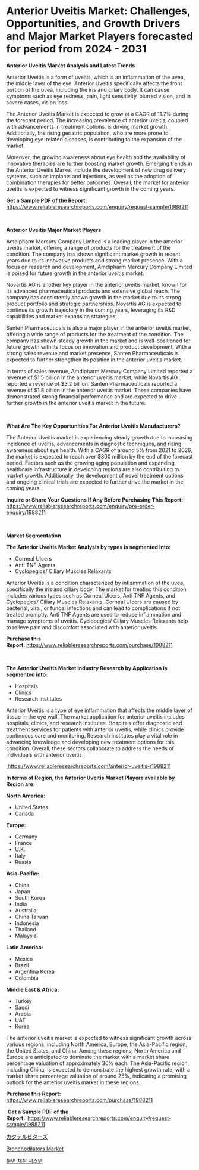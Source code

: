 <p><h1>Anterior Uveitis Market: Challenges, Opportunities, and Growth Drivers and Major Market Players forecasted for period from 2024 - 2031</h1></p><p><strong>Anterior Uveitis Market Analysis and Latest Trends</strong></p>
<p><p>Anterior Uveitis is a form of uveitis, which is an inflammation of the uvea, the middle layer of the eye. Anterior Uveitis specifically affects the front portion of the uvea, including the iris and ciliary body. It can cause symptoms such as eye redness, pain, light sensitivity, blurred vision, and in severe cases, vision loss.</p><p>The Anterior Uveitis Market is expected to grow at a CAGR of 11.7% during the forecast period. The increasing prevalence of anterior uveitis, coupled with advancements in treatment options, is driving market growth. Additionally, the rising geriatric population, who are more prone to developing eye-related diseases, is contributing to the expansion of the market.</p><p>Moreover, the growing awareness about eye health and the availability of innovative therapies are further boosting market growth. Emerging trends in the Anterior Uveitis Market include the development of new drug delivery systems, such as implants and injections, as well as the adoption of combination therapies for better outcomes. Overall, the market for anterior uveitis is expected to witness significant growth in the coming years.</p></p>
<p><strong>Get a Sample PDF of the Report:&nbsp;</strong> <a href="https://www.reliableresearchreports.com/enquiry/request-sample/1988211">https://www.reliableresearchreports.com/enquiry/request-sample/1988211</a></p>
<p>&nbsp;</p>
<p><strong>Anterior Uveitis Major Market Players</strong></p>
<p><p>Amdipharm Mercury Company Limited is a leading player in the anterior uveitis market, offering a range of products for the treatment of the condition. The company has shown significant market growth in recent years due to its innovative products and strong market presence. With a focus on research and development, Amdipharm Mercury Company Limited is poised for future growth in the anterior uveitis market.</p><p>Novartis AG is another key player in the anterior uveitis market, known for its advanced pharmaceutical products and extensive global reach. The company has consistently shown growth in the market due to its strong product portfolio and strategic partnerships. Novartis AG is expected to continue its growth trajectory in the coming years, leveraging its R&D capabilities and market expansion strategies.</p><p>Santen Pharmaceuticals is also a major player in the anterior uveitis market, offering a wide range of products for the treatment of the condition. The company has shown steady growth in the market and is well-positioned for future growth with its focus on innovation and product development. With a strong sales revenue and market presence, Santen Pharmaceuticals is expected to further strengthen its position in the anterior uveitis market.</p><p>In terms of sales revenue, Amdipharm Mercury Company Limited reported a revenue of $1.5 billion in the anterior uveitis market, while Novartis AG reported a revenue of $3.2 billion. Santen Pharmaceuticals reported a revenue of $1.8 billion in the anterior uveitis market. These companies have demonstrated strong financial performance and are expected to drive further growth in the anterior uveitis market in the future.</p></p>
<p>&nbsp;</p>
<p><strong>What Are The Key Opportunities For Anterior Uveitis Manufacturers?</strong></p>
<p><p>The Anterior Uveitis market is experiencing steady growth due to increasing incidence of uveitis, advancements in diagnostic techniques, and rising awareness about eye health. With a CAGR of around 5% from 2021 to 2026, the market is expected to reach over $800 million by the end of the forecast period. Factors such as the growing aging population and expanding healthcare infrastructure in developing regions are also contributing to market growth. Additionally, the development of novel treatment options and ongoing clinical trials are expected to further drive the market in the coming years.</p></p>
<p><strong>Inquire or Share Your Questions If Any Before Purchasing This Report:</strong> <a href="https://www.reliableresearchreports.com/enquiry/pre-order-enquiry/1988211">https://www.reliableresearchreports.com/enquiry/pre-order-enquiry/1988211</a></p>
<p>&nbsp;</p>
<p><strong>Market Segmentation</strong></p>
<p><strong>The Anterior Uveitis Market Analysis by types is segmented into:</strong></p>
<p><ul><li>Corneal Ulcers</li><li>Anti TNF Agents</li><li>Cyclopegics/ Ciliary Muscles Relaxants</li></ul></p>
<p><p>Anterior Uveitis is a condition characterized by inflammation of the uvea, specifically the iris and ciliary body. The market for treating this condition includes various types such as Corneal Ulcers, Anti TNF Agents, and Cyclopegics/ Ciliary Muscles Relaxants. Corneal Ulcers are caused by bacterial, viral, or fungal infections and can lead to complications if not treated promptly. Anti TNF Agents are used to reduce inflammation and manage symptoms of uveitis. Cyclopegics/ Ciliary Muscles Relaxants help to relieve pain and discomfort associated with anterior uveitis.</p></p>
<p><strong>Purchase this Report:&nbsp;</strong><a href="https://www.reliableresearchreports.com/purchase/1988211">https://www.reliableresearchreports.com/purchase/1988211</a></p>
<p>&nbsp;</p>
<p><strong>The Anterior Uveitis Market Industry Research by Application is segmented into:</strong></p>
<p><ul><li>Hospitals</li><li>Clinics</li><li>Research Institutes</li></ul></p>
<p><p>Anterior Uveitis is a type of eye inflammation that affects the middle layer of tissue in the eye wall. The market application for anterior uveitis includes hospitals, clinics, and research institutes. Hospitals offer diagnostic and treatment services for patients with anterior uveitis, while clinics provide continuous care and monitoring. Research institutes play a vital role in advancing knowledge and developing new treatment options for this condition. Overall, these sectors collaborate to address the needs of individuals with anterior uveitis.</p></p>
<p><a href="https://www.reliableresearchreports.com/anterior-uveitis-r1988211">&nbsp;https://www.reliableresearchreports.com/anterior-uveitis-r1988211</a></p>
<p><strong>In terms of Region, the Anterior Uveitis Market Players available by Region are:</strong></p>
<p>
    <p> <strong> North America: </strong>
        <ul>
            <li>United States</li>
            <li>Canada</li>
        </ul>
        </p> 
    <p> <strong> Europe: </strong>
        <ul>
            <li>Germany</li>
            <li>France</li>
            <li>U.K.</li>
            <li>Italy</li>
            <li>Russia</li>
        </ul>
        </p> 
    <p> <strong> Asia-Pacific: </strong>
        <ul>
            <li>China</li>
            <li>Japan</li>
            <li>South Korea</li>
            <li>India</li>
            <li>Australia</li>
            <li>China Taiwan</li>
            <li>Indonesia</li>
            <li>Thailand</li>
            <li>Malaysia</li>
        </ul>
        </p> 
    <p> <strong> Latin America: </strong>
        <ul>
            <li>Mexico</li>
            <li>Brazil</li>
            <li>Argentina Korea</li>
            <li>Colombia</li>
        </ul>
        </p> 
    <p> <strong> Middle East & Africa: </strong>
        <ul>
            <li>Turkey</li>
            <li>Saudi</li>
            <li>Arabia</li>
            <li>UAE</li>
            <li>Korea</li>
        </ul>
    </p>
    </p>
<p><p>The anterior uveitis market is expected to witness significant growth across various regions, including North America, Europe, the Asia-Pacific region, the United States, and China. Among these regions, North America and Europe are anticipated to dominate the market with a market share percentage valuation of approximately 30% each. The Asia-Pacific region, including China, is expected to demonstrate the highest growth rate, with a market share percentage valuation of around 25%, indicating a promising outlook for the anterior uveitis market in these regions.</p></p>
<p><strong>Purchase this Report: </strong><a href="https://www.reliableresearchreports.com/purchase/1988211">https://www.reliableresearchreports.com/purchase/1988211</a></p>
<p>&nbsp;<strong>Get a Sample PDF of the Report:&nbsp;&nbsp;</strong><a href="https://www.reliableresearchreports.com/enquiry/request-sample/1988211">https://www.reliableresearchreports.com/enquiry/request-sample/1988211</a></p>
<p><strong></strong></p>
<p><p><a href="https://github.com/lababdou/Market-Research-Report-List-3/blob/main/238160558896.md">カクテルビターズ</a></p><p><a href="https://github.com/NorbertYates/Market-Research-Report-List-4/blob/main/bronchodilators-market.md">Bronchodilators Market</a></p><p><a href="https://github.com/jntpkh496620/Market-Research-Report-List-2/blob/main/780334156715.md">분변 채취 시스템</a></p></p>